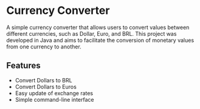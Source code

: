 # Currency Converter

A simple currency converter that allows users to convert values between different currencies, such as Dollar, Euro, and BRL. This project was developed in Java and aims to facilitate the conversion of monetary values from one currency to another.

## Features

- Convert Dollars to BRL
- Convert Dollars to Euros
- Easy update of exchange rates
- Simple command-line interface
